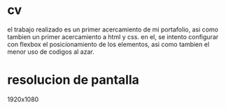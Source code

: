 # cv
el trabajo realizado es un primer acercamiento de mi portafolio, asi como tambien un primer acercamiento a html y css. en el, se intento configurar con flexbox el posicionamiento de los elementos, asi como tambien el menor uso de codigos al azar.

# resolucion de pantalla
1920x1080

